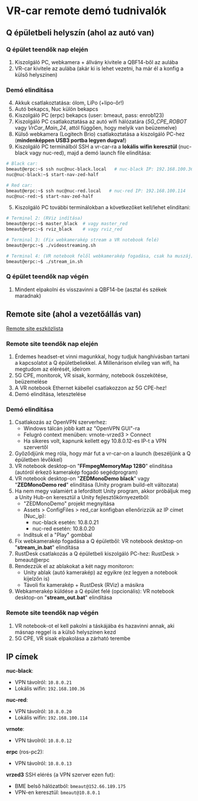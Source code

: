 # VR-car remote demó tudnivalók

## Q épületbeli helyszín (ahol az autó van)


### Q épület teendők nap elején

1. Kiszolgáló PC, webkamera + állvány kivitele a QBF14-ből az aulába
2. VR-car kivitele az aulába (akár ki is lehet vezetni, ha már él a konfig a külső helyszínen)


### Demó elindítása

4. Akkuk csatlakoztatása: ólom, LiPo (+lipo-őr!)
5. Autó bekapcs, Nuc külön bekapcs
6. Kiszolgáló PC (erpc) bekapcs (user: bmeaut, pass: enrob123)
7. Kiszolgáló PC csatlakoztatása az autó wifi hálózatára (*5G_CPE_ROBOT* vagy *VrCar_Main_24*, attól függően, hogy melyik van beüzemelve)
8. Külső webkamera (Logitech Brio) csatlakoztatása a kiszolgáló PC-hez (**mindenképpen USB3 portba legyen dugva!**)
9.  Kiszolgáló PC terminálból SSH a vr-car-ra a **lokális wifin keresztül** (nuc-black vagy nuc-red), majd a demó launch file elindítása:
```bash
# Black car:
bmeaut@erpc:~$ ssh nuc@nuc-black.local   # nuc-black IP: 192.168.100.36
nuc@nuc-black:~$ start-nav-zed-half

# Red car:
bmeaut@erpc:~$ ssh nuc@nuc-red.local   # nuc-red IP: 192.168.100.114
nuc@nuc-red:~$ start-nav-zed-half
```

5. Kiszolgáló PC további terminálokban a következőket kell/lehet elindítani:

```bash
# Terminal 2: (RViz indítása)
bmeaut@erpc:~$ master_black  # vagy master_red
bmeaut@erpc:~$ rviz_black    # vagy rviz_red

# Terminal 3: (Fix webkamerakép stream a VR notebook felé)
bmeaut@erpc:~$ ./videostreaming.sh

# Terminal 4: (VR notebook felől webkamerakép fogadása, csak ha muszáj)
bmeaut@erpc:~$ ./stream_in.sh
```

### Q épület teendők nap végén

1. Mindent elpakolni és visszavinni a QBF14-be (asztal és székek maradnak)





## Remote site (ahol a vezetőállás van)

[Remote site eszközlista](eszkozlista_remote_site.md)


### Remote site teendők nap elején

1. Érdemes headset-et vinni magunkkal, hogy tudjuk hanghívásban tartani a kapcsolatot a Q épületbeliekkel. A Millenárison elvileg van wifi, ha megtudom az elérését, ideírom
2. 5G CPE, monitorok, VR sisak, kormány, notebook összekötése, beüzemelése
3. A VR notebook Ethernet kábellel csatlakozzon az 5G CPE-hez!
4. Demó elindítása, letesztelése


### Demó elindítása

1. Csatlakozás az OpenVPN szerverhez: 
   - Windows tálcán jobb katt az "OpenVPN GUI"-ra
   - Felugró context menüben: vrnote-vrzed3 > Connect
   - Ha sikeres volt, kapnunk kellett egy 10.8.0.12-es IP-t a VPN szervertől 
2. Győződjünk meg róla, hogy már fut a vr-car-on a launch (beszéljünk a Q épületben lévőkkel)
3. VR notebook desktop-on "**FFmpegMemoryMap 1280**" elindítása (autóról érkező kamerakép fogadó segédprogram)
4. VR notebook desktop-on "**ZEDMonoDemo black**" vagy "**ZEDMonoDemo red**" elindítása (Unity program build-elt változata)
5. Ha nem megy valamiért a lefordított Unity program, akkor próbáljuk meg a Unity Hub-on keresztül a Unity fejlesztőkörnyezetből:
    - "ZEDMonoDemo" projekt megnyitása
    - Assets > ConfigFiles > red_car konfigban ellenőrizzük az IP címet (Nuc_ip): 
      - nuc-black esetén: 10.8.0.21
      - nuc-red esetén: 10.8.0.20
    - Indítsuk el a "Play" gombbal
6. Fix webkamerakép fogadása a Q épületből: VR notebook desktop-on "**stream_in.bat**" elindítása
7. RustDesk csatlakozás a Q épületbeli kiszolgáló PC-hez: RustDesk > bmeaut@erpc
8. Rendezzük el az ablakokat a két nagy monitoron:
   - Unity ablak (autó kamerakép) az egyikre (ez legyen a notebook kijelzőn is)
   - Távoli fix kamerakép + RustDesk (RViz) a másikra
9.  Webkamerakép küldése a Q épület felé (opcionális): VR notebook desktop-on "**stream_out.bat**" elindítása


### Remote site teendők nap végén

1. VR notebook-ot el kell pakolni a táskájába és hazavinni annak, aki másnap reggel is a külső helyszínen kezd
2. 5G CPE, VR sisak elpakolása a zárható terembe

## IP címek

**nuc-black**:
  - VPN távolról: `10.8.0.21`
  - Lokális wifin: `192.168.100.36`

**nuc-red**:
  - VPN távolról: `10.8.0.20`
  - Lokális wifin: `192.168.100.114`

**vrnote**:
  - VPN távolról: `10.8.0.12`

**erpc** (ros-pc2):
  - VPN távolról: `10.8.0.13`

**vrzed3** SSH elérés (a VPN szerver ezen fut):
  - BME belső hálózatból: `bmeaut@152.66.189.175`
  - VPN-en keresztül: `bmeaut@10.8.0.1`
